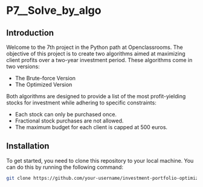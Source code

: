 ﻿# P7__Solve_by_algo


## Introduction

Welcome to the 7th project in the Python path at Openclassrooms. The objective of this project is to create two algorithms aimed at maximizing client profits over a two-year investment period. These algorithms come in two versions:

- The Brute-force Version
- The Optimized Version

Both algorithms are designed to provide a list of the most profit-yielding stocks for investment while adhering to specific constraints:

- Each stock can only be purchased once.
- Fractional stock purchases are not allowed.
- The maximum budget for each client is capped at 500 euros.

## Installation

To get started, you need to clone this repository to your local machine. You can do this by running the following command:

```bash
git clone https://github.com/your-username/investment-portfolio-optimization.git
